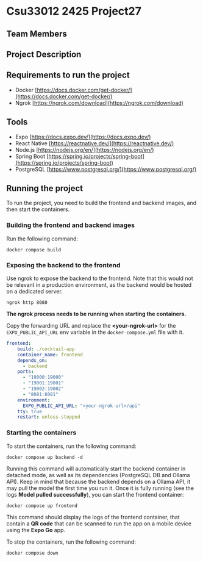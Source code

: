 # Csu33012 2425 Project27

## Team Members

## Project Description

## Requirements to run the project

- Docker [https://docs.docker.com/get-docker/](https://docs.docker.com/get-docker/)
- Ngrok [https://ngrok.com/download](https://ngrok.com/download)

## Tools

- Expo [https://docs.expo.dev/](https://docs.expo.dev/)
- React Native [https://reactnative.dev/](https://reactnative.dev/)
- Node.js [https://nodejs.org/en/](https://nodejs.org/en/)
- Spring Boot [https://spring.io/projects/spring-boot](https://spring.io/projects/spring-boot)
- PostgreSQL [https://www.postgresql.org/](https://www.postgresql.org/)

## Running the project

To run the project, you need to build the frontend and backend images, and then start the containers.

### Building the frontend and backend images

Run the following command:

```shell
docker compose build
```

### Exposing the backend to the frontend

Use ngrok to expose the backend to the frontend.
Note that this would not be relevant in a production environment, as the backend 
would be hosted on a dedicated server.

```shell
ngrok http 8080
```

**The ngrok process needs to be running when starting the containers.**

Copy the forwarding URL and replace the **\<your-ngrok-url\>** for the `EXPO_PUBLIC_API_URL` env variable in the `docker-compose.yml` file with it.

```yaml
frontend:
    build: ./cocktail-app
    container_name: frontend
    depends_on:
      - backend
    ports:
      - "19000:19000"
      - "19001:19001"
      - "19002:19002"
      - "8081:8081"
    environment:
      EXPO_PUBLIC_API_URL: "<your-ngrok-url>/api"
    tty: true
    restart: unless-stopped
```

### Starting the containers

To start the containers, run the following command:

```shell
docker compose up backend -d
```

Running this command will automatically start the backend container in detached mode, as well as its dependencies (PostgreSQL DB and Ollama API).
Keep in mind that because the backend depends on a Ollama API, it may pull the model the first time you run it.
Once it is fully running (see the logs **Model pulled successfully**), you can start the frontend container:

```shell
docker compose up frontend
```

This command should display the logs of the frontend container, that contain a **QR code** that can be scanned to run the app on a mobile device using the **Expo Go** app.

To stop the containers, run the following command:

```shell
docker compose down
```